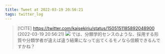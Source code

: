```yaml
---
title: Tweet at 2022-03-19 20:56:21
tags: twitter_log
---
```


> [!CITE] https://twitter.com/kaisekiriu/status/1505151185892048900 (2022-03-19 20:56:21)
> ![](https://twitter.com/kaisekiriu/status/1505151185892048900)
> では、分類学的センスのような、採用する形質や分類学者が違えば違う結果になって出てくるモノなら信頼できるんですかね？
